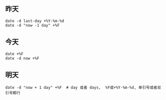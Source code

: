 ## 昨天
    date -d last-day +%Y-%m-%d
    date -d "now -1 day" +%F
## 今天
    date +%F
    date -d now +%F

## 明天
    date -d "now + 1 day" +%F  # day 或者 days,  %F或+%Y-%m-%d, 单引号或者双引号都行
     
